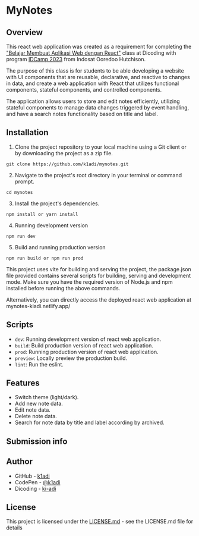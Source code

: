 # MyNotes

## Overview
This react web application was created as a requirement for completing the ["Belajar Membuat Aplikasi Web dengan React"](https://www.dicoding.com/academies/403) class at Dicoding with program [IDCamp 2023](https://idcamp.ioh.co.id/) from Indosat Ooredoo Hutchison.

The purpose of this class is for students to be able developing a website with UI components that are reusable, declarative, and reactive to changes in data, and create a web application with React that utilizes functional components, stateful components, and controlled components.

The application allows users to store and edit notes efficiently, utilizing stateful components to manage data changes triggered by event handling, and have a search notes functionality based on title and label.

## Installation
1. Clone the project repository to your local machine using a Git client or by downloading the project as a zip file.
```
git clone https://github.com/k1adi/mynotes.git
```
2. Navigate to the project's root directory in your terminal or command prompt.
```
cd mynotes
```
3. Install the project's dependencies.
```
npm install or yarn install
```
4. Running development version
```
npm run dev
```
5. Build and running production version
```
npm run build or npm run prod
```

This project uses vite for building and serving the project, the package.json file provided contains several scripts for building, serving and development mode. Make sure you have the required version of Node.js and npm installed before running the above commands.

Alternatively, you can directly access the deployed react web application at mynotes-kiadi.netlify.app/


## Scripts
- `dev`: Running development version of react web application.
- `build`: Build production version of react  web application.
- `prod`: Running production version of react web application.
- `preview`: Locally preview the production build.
- `lint`: Run the eslint.

## Features
- Switch theme (light/dark).
- Add new note data.
- Edit note data.
- Delete note data.
- Search for note data by title and label according by archived.

## Submission info


## Author
- GitHub - [k1adi](https://github.com/k1adi)
- CodePen - [@k1adi](https://codepen.io/k1adi)
- Dicoding - [ki-adi](https://www.dicoding.com/users/ki-adi)

## License
This project is licensed under the [LICENSE.md](https://github.com/k1adi/react-notes/blob/main/LICENSE) - see the LICENSE.md file for details
